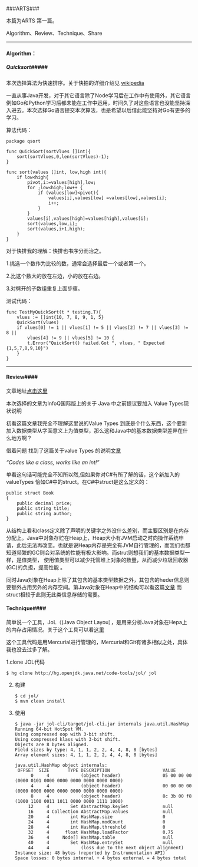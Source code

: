 ###ARTS###

本篇为ARTS 第一篇。

Algorithm、Review、Technique、Share

---

#### Algorithm： ####

##### Quicksort#####

本次选择算法为快速排序。关于快拍的详细介绍见 [wikipedia](https://en.wikipedia.org/wiki/Quicksort) 

一直从事Java开发，对于其它语言除了Node学习后在工作中有使用外，其它语言例如Go和Python学习后都未能在工作中运用，时间久了对这些语言也没能坚持深入进去。本次选择Go语言提交本次算法，也是希望以后借此能坚持对Go有更多的学习。

算法代码：

```
package qsort

func QuickSort(sortVlues []int){
	sort(sortVlues,0,len(sortVlues)-1);
}

func sort(values []int, low,high int){
	if low<high{
		pivot,i:=values[high],low;
		for ;low<high;low++ {
			if (values[low]<pivot){
				values[i],values[low] =values[low],values[i];
				i++;
			}
		}
		values[i],values[high]=values[high],values[i];
		sort(values,low,i);
		sort(values,i+1,high);
	}
}
```

对于快排我的理解：快排也书序分而治之。

1.挑选一个数作为比较的数，通常会选择最后一个或者第一个。

2.比这个数大的放在左边，小的放在右边。

3.对劈开的子数组重复上面步骤。

测试代码：

```
func TestMyQuickSort(t * testing.T){
	vlues := []int{10, 7, 8, 9, 1, 5}
	QuickSort(vlues)
	if vlues[0] != 1 || vlues[1] != 5 || vlues[2] != 7 || vlues[3] != 8 ||
		vlues[4] != 9 || vlues[5] != 10 {
		t.Error("QuickSort() failed.Got ", vlues, " Expected {1,5,7,8,9,10}")
	}
}
```

---

#### Review####

 文章地址[点击这里](https://www.infoq.com/news/2018/06/JavaValuesJun18?utm_source=infoq&utm_medium=popular_widget&utm_campaign=popular_content_list&utm_content=homepage)

本次选择的文章为InfoQ国际版上的关于 Java 中之前提议要加入 Value Types现状说明

初看这篇文章我完全不理解这里说的Value Types 到底是个什么东西，这个要新加入数据类型从字面意义上为值类型，那么这和Java中的基本数据类型差异在什么地方啊？

借着问题 找到了这篇关于value Types 的说明[文章](http://cr.openjdk.java.net/~jrose/values/values-0.html)

*“Codes like a class, works like an int!”*

 单看这句话可能完全不知所以然,但如果你对C#有所了解的话，这个新加入的valueTypes 恰如C#中的struct。在C#中struct是这么定义的：

```
public struct Book  
{  
    public decimal price;  
    public string title;  
    public string author;  
}  
```

从结构上看和class定义除了声明的关键字之外没什么差别，而主要区别是在内存分配上。Java中对象存贮在Heap上，Heap大小有JVM启动之时向操作系统申请，此后无法再改变。也就是说Heap内存是完全有JVM自行管理的，而我们也都知道频繁的GC则会对系统的性能有极大影响。而strut则想我们的基本数据类型一样，是值类型， 使用值类型可以减少托管堆上对象的数量，从而减少垃圾回收器(GC)的负担，提高性能 。

同时Java对象在Heap上除了其包含的基本类型数据之外，其包含的heder信息则要额外占用另外的内存空间。第Java对象在Heap中的结构可以看这篇[文章](https://www.infoq.com/articles/Introduction-to-HotSpot)  而struct相较于此则无此类信息存储的需要。



#### Technique####

简单说一个工具，JoL（(Java Object Layou），是用来分析Java对象在Hepa上的内存占用情况。关于这个工具可以看[这里](http://openjdk.java.net/projects/code-tools/jol/)

这个工具代码是用Mercurial进行管理的，Mercurial和Git有诸多相似之处，具体我也没去过多了解。

1.clone JOL代码

```
$ hg clone http://hg.openjdk.java.net/code-tools/jol/ jol
```

2. 构建

   ```
   $ cd jol/
   $ mvn clean install
   ```

   

3. 使用

   ```
   $ java -jar jol-cli/target/jol-cli.jar internals java.util.HashMap
   Running 64-bit HotSpot VM.
   Using compressed oop with 3-bit shift.
   Using compressed klass with 3-bit shift.
   Objects are 8 bytes aligned.
   Field sizes by type: 4, 1, 1, 2, 2, 4, 4, 8, 8 [bytes]
   Array element sizes: 4, 1, 1, 2, 2, 4, 4, 8, 8 [bytes]
   
   java.util.HashMap object internals:
    OFFSET  SIZE       TYPE DESCRIPTION                    VALUE
         0     4            (object header)                05 00 00 00 (0000 0101 0000 0000 0000 0000 0000 0000)
         4     4            (object header)                00 00 00 00 (0000 0000 0000 0000 0000 0000 0000 0000)
         8     4            (object header)                8c 3b 00 f8 (1000 1100 0011 1011 0000 0000 1111 1000)
        12     4        Set AbstractMap.keySet             null
        16     4 Collection AbstractMap.values             null
        20     4        int HashMap.size                   0
        24     4        int HashMap.modCount               0
        28     4        int HashMap.threshold              0
        32     4      float HashMap.loadFactor             0.75
        36     4     Node[] HashMap.table                  null
        40     4        Set HashMap.entrySet               null
        44     4            (loss due to the next object alignment)
   Instance size: 48 bytes (reported by Instrumentation API)
   Space losses: 0 bytes internal + 4 bytes external = 4 bytes total
   ```

   



